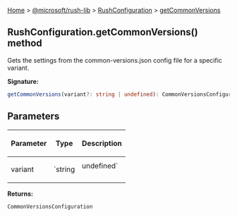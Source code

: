 [Home](./index) &gt; [@microsoft/rush-lib](./rush-lib.md) &gt; [RushConfiguration](./rush-lib.rushconfiguration.md) &gt; [getCommonVersions](./rush-lib.rushconfiguration.getcommonversions.md)

## RushConfiguration.getCommonVersions() method

Gets the settings from the common-versions.json config file for a specific variant.

<b>Signature:</b>

```typescript
getCommonVersions(variant?: string | undefined): CommonVersionsConfiguration;
```

## Parameters

|  <p>Parameter</p> | <p>Type</p> | <p>Description</p> |
|  --- | --- | --- |
|  <p>variant</p> | <p>`string | undefined`</p> | <p>The name of the current variant in use by the active command.</p> |

<b>Returns:</b>

`CommonVersionsConfiguration`

